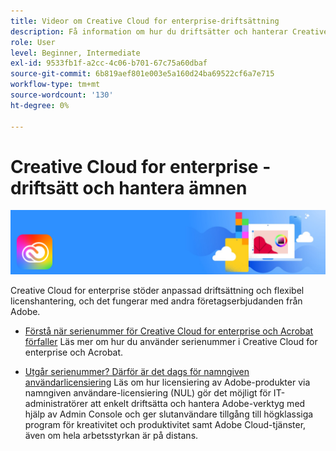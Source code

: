 ```yaml
---
title: Videor om Creative Cloud for enterprise-driftsättning
description: Få information om hur du driftsätter och hanterar Creative Cloud for enterprise-program
role: User
level: Beginner, Intermediate
exl-id: 9533fb1f-a2cc-4c06-b701-67c75a60dbaf
source-git-commit: 6b819aef801e003e5a160d24ba69522cf6a7e715
workflow-type: tm+mt
source-wordcount: '130'
ht-degree: 0%

---
```


# Creative Cloud for enterprise - driftsätt och hantera ämnen

![Creative Cloud Hero Image](../assets/CCEbanner.png)

Creative Cloud for enterprise stöder anpassad driftsättning och flexibel licenshantering, och det fungerar med andra företagserbjudanden från Adobe.

* [Förstå när serienummer för Creative Cloud for enterprise och Acrobat förfaller](cceserial.md)
Läs mer om hur du använder serienummer i Creative Cloud for enterprise och Acrobat.

* [Utgår serienummer? Därför är det dags för namngiven användarlicensiering](nameduserlicensing.md)
Läs om hur licensiering av Adobe-produkter via namngiven användare-licensiering (NUL) gör det möjligt för IT-administratörer att enkelt driftsätta och hantera Adobe-verktyg med hjälp av Admin Console och ger slutanvändare tillgång till högklassiga program för kreativitet och produktivitet samt Adobe Cloud-tjänster, även om hela arbetsstyrkan är på distans.
